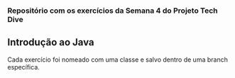### Repositório com os exercícios da Semana 4 do Projeto Tech Dive

## Introdução ao Java

Cada exercício foi nomeado com uma classe e salvo dentro de uma branch específica.

